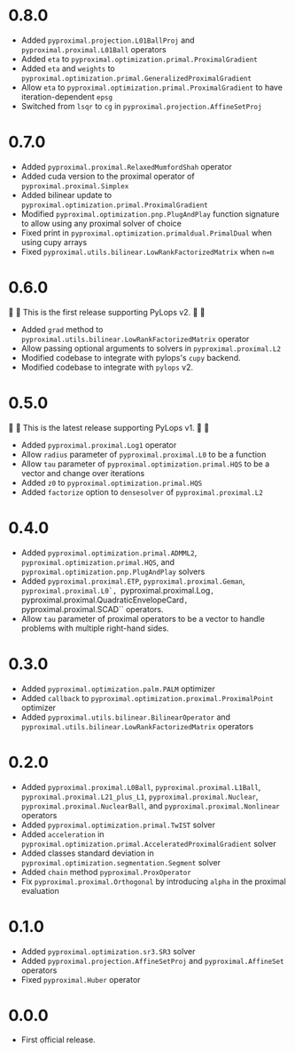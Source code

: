 # 0.8.0

* Added ``pyproximal.projection.L01BallProj`` and ``pyproximal.proximal.L01Ball`` operators
* Added ``eta`` to ``pyproximal.optimization.primal.ProximalGradient``
* Added ``eta`` and ``weights`` to ``pyproximal.optimization.primal.GeneralizedProximalGradient``
* Allow ``eta`` to ``pyproximal.optimization.primal.ProximalGradient`` to have iteration-dependent ``epsg``
* Switched from ``lsqr`` to ``cg`` in ``pyproximal.projection.AffineSetProj``

# 0.7.0

* Added ``pyproximal.proximal.RelaxedMumfordShah`` operator
* Added cuda version to the proximal operator of ``pyproximal.proximal.Simplex`` 
* Added bilinear update to ``pyproximal.optimization.primal.ProximalGradient``
* Modified ``pyproximal.optimization.pnp.PlugAndPlay`` function signature to allow using any proximal solver of choice
* Fixed print in ``pyproximal.optimization.primaldual.PrimalDual`` when using cupy arrays
* Fixed ``pyproximal.utils.bilinear.LowRankFactorizedMatrix`` when ``n=m``

# 0.6.0

:vertical_traffic_light: :vertical_traffic_light: This is the first release supporting PyLops v2.
:vertical_traffic_light: :vertical_traffic_light:

* Added ``grad`` method to ``pyproximal.utils.bilinear.LowRankFactorizedMatrix`` operator
* Allow passing optional arguments to solvers in ``pyproximal.proximal.L2``
* Modified codebase to integrate with pylops's ``cupy`` backend.
* Modified codebase to integrate with ``pylops`` v2.

# 0.5.0

:vertical_traffic_light: :vertical_traffic_light: This is the latest release supporting PyLops v1.
:vertical_traffic_light: :vertical_traffic_light:

* Added ``pyproximal.proximal.Log1`` operator
* Allow ``radius`` parameter of ``pyproximal.proximal.L0`` to be a function
* Allow ``tau`` parameter of ``pyproximal.optimization.primal.HQS`` to be a vector
  and change over iterations
* Added ``z0`` to ``pyproximal.optimization.primal.HQS``
* Added ``factorize`` option to ``densesolver`` of ``pyproximal.proximal.L2``

# 0.4.0
* Added ``pyproximal.optimization.primal.ADMML2``,
  `pyproximal.optimization.primal.HQS`,
  and ``pyproximal.optimization.pnp.PlugAndPlay`` solvers
* Added ``pyproximal.proximal.ETP``, ``pyproximal.proximal.Geman``,
  ``pyproximal.proximal.L0`, ``pyproximal.proximal.Log``,
  ``pyproximal.proximal.QuadraticEnvelopeCard``, ``pyproximal.proximal.SCAD``
  operators.
* Allow ``tau`` parameter of proximal operators to be a vector to handle problems with
  multiple right-hand sides.

# 0.3.0
* Added ``pyproximal.optimization.palm.PALM`` optimizer
* Added ``callback`` to ``pyproximal.optimization.proximal.ProximalPoint`` 
  optimizer
* Added ``pyproximal.utils.bilinear.BilinearOperator`` and 
  ``pyproximal.utils.bilinear.LowRankFactorizedMatrix`` operators

# 0.2.0
* Added ``pyproximal.proximal.L0Ball``, ``pyproximal.proximal.L1Ball``, 
  ``pyproximal.proximal.L21_plus_L1``, ``pyproximal.proximal.Nuclear``, 
  ``pyproximal.proximal.NuclearBall``, and ``pyproximal.proximal.Nonlinear`` 
  operators
* Added ``pyproximal.optimization.primal.TwIST`` solver
* Added `acceleration` in
  ``pyproximal.optimization.primal.AcceleratedProximalGradient`` solver
* Added classes standard deviation in
  ``pyproximal.optimization.segmentation.Segment`` solver
* Added `chain` method ``pyproximal.ProxOperator``
* Fix ``pyproximal.proximal.Orthogonal`` by introducing `alpha`
  in the proximal evaluation
  
# 0.1.0
* Added ``pyproximal.optimization.sr3.SR3`` solver
* Added ``pyproximal.projection.AffineSetProj`` and
  ``pyproximal.AffineSet`` operators
* Fixed ``pyproximal.Huber`` operator

# 0.0.0
* First official release.

